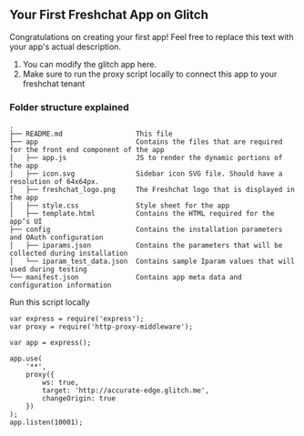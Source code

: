 ## Your First Freshchat App on Glitch

Congratulations on creating your first app! Feel free to replace this text with your app's actual description.

1. You can modify the glitch app here. 
2. Make sure to run the proxy script locally to connect this app to your freshchat tenant

### Folder structure explained

    .
    ├── README.md                  This file
    ├── app                        Contains the files that are required for the front end component of the app
    │   ├── app.js                 JS to render the dynamic portions of the app
    │   ├── icon.svg               Sidebar icon SVG file. Should have a resolution of 64x64px.
    │   ├── freshchat_logo.png     The Freshchat logo that is displayed in the app
    │   ├── style.css              Style sheet for the app
    │   ├── template.html          Contains the HTML required for the app’s UI
    ├── config                     Contains the installation parameters and OAuth configuration
    │   ├── iparams.json           Contains the parameters that will be collected during installation
    │   └── iparam_test_data.json  Contains sample Iparam values that will used during testing
    └── manifest.json              Contains app meta data and configuration information
    
Run this script locally    

```
var express = require('express');
var proxy = require('http-proxy-middleware');

var app = express();

app.use(
    '**',
    proxy({
        ws: true,
        target: 'http://accurate-edge.glitch.me',
        changeOrigin: true
    })
);
app.listen(10001);

```